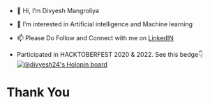 - 👋 Hi, I’m Divyesh Mangroliya
- 👀 I’m interested in Artificial intelligence and Machine learning
- 📫 Please Do Follow and Connect with me on [LinkedIN](https://www.linkedin.com/in/divyesh-mangroliya)

- Participated in HACKTOBERFEST 2020 & 2022. See this bedge👇
[![@divyesh24's Holopin board](https://holopin.me/divyesh24)](https://holopin.io/@divyesh24)

<!---
Divyesh24/Divyesh24 is a ✨ special ✨ repository because its `README.md` (this file) appears on your GitHub profile.
You can click the Preview link to take a look at your changes.
--->

<h1>Thank You</h1>
